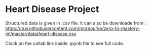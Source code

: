 # Heart Disease Project 

Structured data is given in .csv file. It can also be downloade from : https://raw.githubusercontent.com/mrdbourke/zero-to-mastery-ml/master/data/heart-disease.csv


Clock on the collab link inside .ipynb file to see full code.

